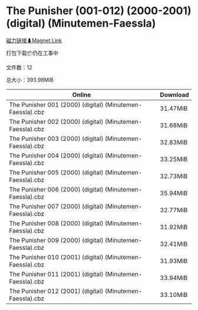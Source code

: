 # The Punisher (001-012) (2000-2001) (digital) (Minutemen-Faessla)

[磁力链接⬇Magnet Link](magnet:?xt=urn:btih:281eeb51e2582cd423f3f51598dc4739ff420740&dn=The%20Punisher%20%28001-012%29%20%282000-2001%29%20%28digital%29%20%28Minutemen-Faessla%29)

打包下载📦仍在工事中

文件数：12

总大小：393.98MiB

Online | Download
--- | ---
The Punisher 001 (2000) (digital) (Minutemen-Faessla).cbz | 31.47MiB
The Punisher 002 (2000) (digital) (Minutemen-Faessla).cbz | 31.68MiB
The Punisher 003 (2000) (digital) (Minutemen-Faessla).cbz | 32.83MiB
The Punisher 004 (2000) (digital) (Minutemen-Faessla).cbz | 33.25MiB
The Punisher 005 (2000) (digital) (Minutemen-Faessla).cbz | 32.73MiB
The Punisher 006 (2000) (digital) (Minutemen-Faessla).cbz | 35.94MiB
The Punisher 007 (2000) (digital) (Minutemen-Faessla).cbz | 32.77MiB
The Punisher 008 (2000) (digital) (Minutemen-Faessla).cbz | 31.92MiB
The Punisher 009 (2000) (digital) (Minutemen-Faessla).cbz | 32.41MiB
The Punisher 010 (2001) (digital) (Minutemen-Faessla).cbz | 31.93MiB
The Punisher 011 (2001) (digital) (Minutemen-Faessla).cbz | 33.94MiB
The Punisher 012 (2001) (digital) (Minutemen-Faessla).cbz | 33.10MiB